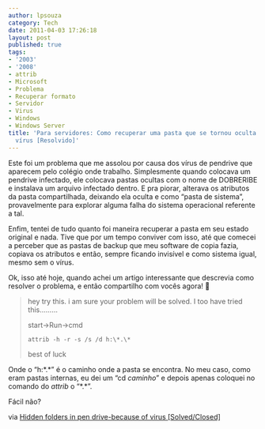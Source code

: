 ```yaml
---
author: lpsouza
category: Tech
date: 2011-04-03 17:26:18
layout: post
published: true
tags:
- '2003'
- '2008'
- attrib
- Microsoft
- Problema
- Recuperar formato
- Servidor
- Virus
- Windows
- Windows Server
title: 'Para servidores: Como recuperar uma pasta que se tornou oculta por causa de
  vírus [Resolvido]'
---
```


Este foi um problema que me assolou por causa dos vírus de pendrive que aparecem pelo colégio onde trabalho. Simplesmente quando colocava um pendrive infectado, ele colocava pastas ocultas com o nome de DOBRERIBE e instalava um arquivo infectado dentro. E pra piorar, alterava os atributos da pasta compartilhada, deixando ela oculta e como “pasta de sistema”, provavelmente para explorar alguma falha do sistema operacional referente a tal.

Enfim, tentei de tudo quanto foi maneira recuperar a pasta em seu estado original e nada. Tive que por um tempo conviver com isso, até que comecei a perceber que as pastas de backup que meu software de copia fazia, copiava os atributos e então, sempre ficando invisível e como sistema igual, mesmo sem o vírus.

Ok, isso até hoje, quando achei um artigo interessante que descrevia como resolver o problema, e então compartilho com vocês agora! 🙂

> hey try this. i am sure your problem will be solved. I too have tried this.........
>
> start->Run->cmd
>
> `attrib -h -r -s /s /d h:\*.\*`
>
> best of luck

Onde o “h:\*.\*” é o caminho onde a pasta se encontra. No meu caso, como eram pastas internas, eu dei um “cd *caminho*” e depois apenas coloquei no comando do *attrib* o “\*.\*”.

Fácil não?

via [Hidden folders in pen drive-because of virus [Solved/Closed]](http://en.kioskea.net/forum/affich-220814-hidden-folders-in-pen-drive-because-of-virus)